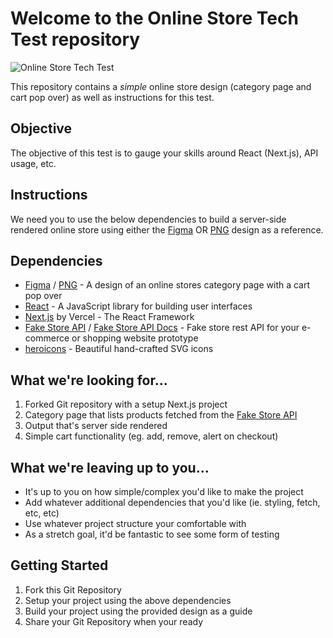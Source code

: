 # Welcome to the **Online Store Tech Test** repository

![Online Store Tech Test](https://raw.githubusercontent.com/marcin-piekarski/online-store-tech-test/main/images/online-store-tech-test-header.png)

This repository contains a _simple_ online store design (category page and cart pop over) as well as instructions for this test.

## Objective

The objective of this test is to gauge your skills around React (Next.js), API usage, etc.

## Instructions

We need you to use the below dependencies to build a server-side rendered online store using either the [Figma](https://www.figma.com/file/5oqdRArPHbN33QJjFy1kiG/tech-test-store?node-id=0%3A1) OR [PNG](https://github.com/marcin-piekarski/online-store-tech-test/blob/main/images/online-store-tect-test-design.png) design as a reference.

## Dependencies

- [Figma](https://www.figma.com/file/5oqdRArPHbN33QJjFy1kiG/tech-test-store?node-id=0%3A1) / [PNG](https://github.com/marcin-piekarski/online-store-tech-test/blob/main/images/online-store-tect-test-design.png) - A design of an online stores category page with a cart pop over
- [React](https://reactjs.org/) - A JavaScript library for building user interfaces
- [Next.js](https://nextjs.org/) by Vercel - The React Framework
- [Fake Store API](https://fakestoreapi.com/) / [Fake Store API Docs](https://fakestoreapi.com/docs) - Fake store rest API for your e-commerce or shopping website prototype
- [heroicons](https://heroicons.com/) - Beautiful hand-crafted SVG icons

## What we're looking for...

1. Forked Git repository with a setup Next.js project
2. Category page that lists products fetched from the [Fake Store API](https://fakestoreapi.com/)
3. Output that's server side rendered
4. Simple cart functionality (eg. add, remove, alert on checkout)

## What we're leaving up to you...

- It's up to you on how simple/complex you'd like to make the project
- Add whatever additional dependencies that you'd like (ie. styling, fetch, etc, etc)
- Use whatever project structure your comfortable with
- As a stretch goal, it'd be fantastic to see some form of testing

## Getting Started

1. Fork this Git Repository
2. Setup your project using the above dependencies
3. Build your project using the provided design as a guide
4. Share your Git Repository when your ready
